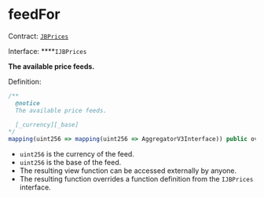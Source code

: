 # feedFor

Contract: [`JBPrices`](../)

Interface: ****`IJBPrices`

**The available price feeds.**  
  
Definition:

```javascript
/** 
  @notice 
  The available price feeds.

  [_currency][_base]
*/
mapping(uint256 => mapping(uint256 => AggregatorV3Interface)) public override feedFor;
```

* `uint256` is the currency of the feed.
* `uint256` is the base of the feed. 
* The resulting view function can be accessed externally by anyone. 
* The resulting function overrides a function definition from the `IJBPrices` interface.

